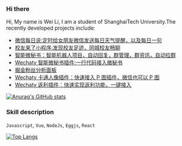 ### Hi there

Hi, My name is Wei Li, I am a student of ShanghaiTech University.The recently developed projects include:

- [微信每日说:定时给女朋友微信发送每日天气提醒，以及每日一句](https://github.com/leochen-g/wechatBot)
- [校友来了小程序:发现校友足迹，同城校友畅聊](https://github.com/leochen-g/alumin-connect)
- [智能微秘书：智能机器人项目，自动回复，群管理，群资讯，自动拉群](https://github.com/leochen-g/wechat-assistant-pro)
- [Wechaty 智能微秘书插件:一行代码接入微秘书](https://github.com/leochen-g/wechaty-web-panel)
- [掘金粉丝分析面板](https://github.com/leochen-g/juejinAnalyze)
- [Wechaty 卡通人像插件：快速接入 P 图插件，微信也可以 P 图](https://github.com/leochen-g/wechaty-face-cartoon)
- [Wechaty 返利插件：快速实现返利功能，一键接入](https://github.com/leochen-g/wechaty-fanli)

<!--
**leochen-g/leochen-g** is a ✨ _special_ ✨ repository because its `README.md` (this file) appears on your GitHub profile.

Here are some ideas to get you started:

- 🔭 I’m currently working on ...
- 🌱 I’m currently learning React and Typescript
- 👯 I’m looking to collaborate on ...
- 🤔 I’m looking for help with ...
- 💬 Ask me about ...
- 📫 How to reach me: ...
- 😄 Pronouns: ...
- ⚡ Fun fact: ...
-->

[![Anurag's GitHub stats](https://github-readme-stats.vercel.app/api?username=leochen-g&show_icons=true&theme=radical)](https://github.com/anuraghazra/github-readme-stats)

### Skill description

`Javascript`, `Vue`, `NodeJs`, `Eggjs`, `React`

[![Top Langs](https://github-readme-stats.vercel.app/api/top-langs/?username=leochen-g&layout=compact)](https://github.com/anuraghazra/github-readme-stats)
